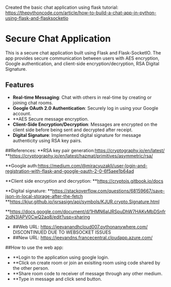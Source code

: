 Created the basic chat application using flask tutorial:  https://thepythoncode.com/article/how-to-build-a-chat-app-in-python-using-flask-and-flasksocketio

# Secure Chat Application

This is a secure chat application built using Flask and Flask-SocketIO. The app provides secure communication between users with AES encryption, Google authentication, and client-side encryption/decryption, RSA Digital Signature. 

## Features
- **Real-time Messaging**: Chat with others in real-time by creating or joining chat rooms.
- **Google OAuth 2.0 Authentication**: Securely log in using your Google account.
- **AES Secure message encryption.
- **Client-Side Encryption/Decryption**: Messages are encrypted on the client side before being sent and decrypted after receipt.
- **Digital Signature**: Implemented digital signature for message authenticity using RSA key pairs.


##References:
**RSA key pair generation:https://cryptography.io/en/latest/
**https://cryptography.io/en/latest/hazmat/primitives/asymmetric/rsa/

**Google auth:https://medium.com/@miracyuzakli/user-login-and-registration-with-flask-and-google-oauth-2-0-6f5aee1b64ad

**Client side encryption and decryption:
**https://cryptojs.gitbook.io/docs

**Digital signature:
**https://stackoverflow.com/questions/68159667/save-json-in-local-storage-after-the-fetch
**https://kjur.github.io/jsrsasign/api/symbols/KJUR.crypto.Signature.html

**https://docs.google.com/document/d/1HMN6alJRSpuDhW7HAKvMbDSnfr2jdN3IAPV0CwQ2aq8/edit?usp=sharing

- ##Web URL: https://jeevanandhcloud007.pythonanywhere.com/ DISCONTINUED DUE TO WEBSOCKET ISSUES
- ##New URL: https://jeevandns.francecentral.cloudapp.azure.com/


##How to use the web app: 
- **Login to the application using google login.
- **Click on create room or join an exisiting room using code shared by the other person.
- **Share room code to receiver of message through any other medium.
- **Type in message and click send button.
